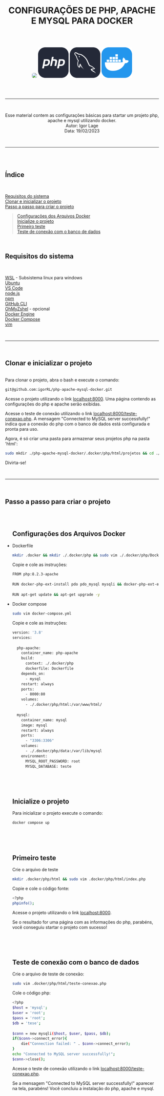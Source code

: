 <h1 align="center">CONFIGURAÇÕES DE PHP, APACHE E MYSQL PARA DOCKER</h1>

<br>
<br>
<br>

<div align="center">

<img width="100" style="background:white; border-radius:30%" src="https://www.iconattitude.com/icons/open_icon_library/apps/png/256/apache.png"/>
<img width="100" src="https://github.com/tandpfun/skill-icons/raw/main/icons/PHP-Dark.svg"/>
<img width="100" src="https://github.com/tandpfun/skill-icons/raw/main/icons/MySQL-Dark.svg"/>
<img width="100" src="https://github.com/tandpfun/skill-icons/raw/main/icons/Docker.svg"/>

</div>

<br>
<br>
<br>

<hr>
<br>

<p align="center">
Esse material contem as configurações básicas para startar um projeto php, apache e mysql utilizando docker.
<br>
Autor: Igor Lage
<br>
Data: 19/02/2023
</p>

<br>
<hr>


<br>
<br>

## Índice
<br>

[Requisitos do sistema](#requisitos-do-sistema)<br>
[Clonar e inicializar o projeto](#clonar-e-inicializar-o-projeto)<br>
[Passo a passo para criar o projeto](#passo-a-passo-para-criar-o-projeto)<br>
>[Configurações dos Arquivos Docker](#configurações-dos-arquivos-docker)<br>
>[Inicialize o projeto](#inicialize-o-projeto)<br>
>[Primeiro teste](#primeiro-teste)<br>
>[Teste de conexão com o banco de dados](#teste-de-conexão-com-o-banco-de-dados)

<br>

## Requisitos do sistema
<br>

[WSL](https://learn.microsoft.com/pt-br/windows/wsl/install) - Subsistema linux para windows <br>
[Ubuntu](https://ubuntu.com/wsl)<br>
[VS Code](https://learn.microsoft.com/pt-br/windows/wsl/tutorials/wsl-vscode)<br>
[node.js](https://learn.microsoft.com/en-us/windows/dev-environment/javascript/nodejs-on-wsl) <br>
[npm](https://learn.microsoft.com/en-us/windows/dev-environment/javascript/nodejs-on-wsl#install-nvm-nodejs-and-npm) <br>
[GitHub CLI](https://github.com/cli/cli/blob/trunk/docs/install_linux.md)<br>
[OhMyZshel](https://github.com/ohmyzsh/ohmyzsh/wiki/Installing-ZSH) - opcional<br>
[Docker Engine](https://docs.docker.com/engine/install/ubuntu/)<br>
[Docker Compose](https://docs.docker.com/compose/install/linux/)<br>
[vim](https://www.cyberciti.biz/faq/howto-install-vim-on-ubuntu-linux/)

<br>
<hr>
<br>

## Clonar e inicializar o projeto
<br>
Para clonar o projeto, abra o bash e execute o comando:

```bash
git@github.com:igorRL/php-apache-mysql-docker.git
```

Acesse o projeto utilizando o link [localhost:8000](http://127.0.0.1:8000).
Uma página contendo as configurações do php e apache serão exibidas.

Acesse o teste de conexão utilizando o link [localhost:8000/teste-conexao.php](http://127.0.0.1:8000/teste-conexao.php).
A mensagem "Connected to MySQL server successfully!" indica que a conexão do php com o banco de dados está configurada e pronta para uso.

Agora, é só criar uma pasta para armazenar seus projetos php na pasta 'html':
```bash
sudo mkdir ./php-apache-mysql-docker/.docker/php/html/projetos && cd ./php-apache-mysql-docker/.docker/php/html/projetos && code .
```
Divirta-se!

<br>
<hr>
<br>

## Passo a passo para criar o projeto
<ul>
<br>
<br>

## Configurações dos Arquivos Docker
<li>Dockerfile</li>

```bash
mkdir .docker && mkdir ./.docker/php && sudo vim ./.docker/php/Dockerfile
```

Copie e cole as instruções:
```bash
FROM php:8.2.3-apache

RUN docker-php-ext-install pdo pdo_mysql mysqli && docker-php-ext-enable mysqli pdo pdo_mysql

RUN apt-get update && apt-get upgrade -y
```

<li>Docker compose</li>

```bash
sudo vim docker-compose.yml
```

Copie e cole as instruções:
```bash
version: '3.8'
services:

  php-apache:
    container_name: php-apache
    build:
      context: ./.docker/php
      dockerfile: Dockerfile
    depends_on:
      - mysql
    restart: always
    ports:
      - 8000:80
    volumes:
      - ./.docker/php/html:/var/www/html/

  mysql:
    container_name: mysql
    image: mysql
    restart: always
    ports:
      - "3306:3306"
    volumes:
      - ./.docker/php/data:/var/lib/mysql
    environment:
      MYSQL_ROOT_PASSWORD: root
      MYSQL_DATABASE: teste

```

<br>
<br>
<br>

## Inicialize o projeto
Para inicializar o projeto execute o comando:
```bash
docker compose up
```

<br>
<br>
<br>

## Primeiro teste
Crie o arquivo de teste
```bash
mkdir .docker/php/html && sudo vim .docker/php/html/index.php
```

Copie e cole o código fonte:
```bash
<?php
phpinfo();
```
Acesse o projeto utilizando o link [localhost:8000](localhost:8000).

Se o resultado for uma página com as informações do php, parabéns, você conseguiu startar o projeto com sucesso!

<br>
<br>
<br>

## Teste de conexão com o banco de dados
Crie o arquivo de teste de conexão:
```bash
sudo vim .docker/php/html/teste-conexao.php
```
Cole o código php:
```bash
<?php
$host = 'mysql';
$user = 'root';
$pass = 'root';
$db = 'tese';

$conn = new mysqli($host, $user, $pass, $db);
if($conn->connect_error){
    die("Connection failed: " . $conn->connect_error);
}
echo "Connected to MySQL server successfully!";
$conn->close();

```
Acesse o teste de conexão utilizando o link [localhost:8000/teste-conexao.php](127.0.0.1:8000/teste-conexao.php).<br>

Se a mensagem "Connected to MySQL server successfully!" aparecer na tela, parabéns! Você concluiu a instalação do php, apache e mysql.
</ul>